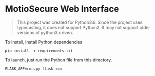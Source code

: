 # MotioSecure Web Interface

> This project was created for Python3.6. Since the project uses typecasting, it does not support Python2. It may not support older versions of python3.x even.

To install, install Python dependencies

```
pip install -r requirements.txt
```

To launch, just run the Python file from this directory.

```
FLASK_APP=run.py flask run
```
